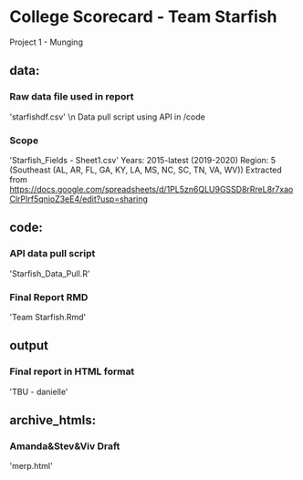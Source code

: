 # College Scorecard - Team Starfish
Project 1 - Munging


## data:
  ### Raw data file used in report 
  'starfishdf.csv' \n
  Data pull script using API in /code
  
  ### Scope 
  'Starfish_Fields - Sheet1.csv'
  Years: 2015-latest (2019-2020)
  Region: 5 (Southeast (AL, AR, FL, GA, KY, LA, MS, NC, SC, TN, VA, WV))
  Extracted from https://docs.google.com/spreadsheets/d/1PL5zn6QLU9GSSD8rRreL8r7xaoClrPIrf5qnioZ3eE4/edit?usp=sharing


## code:
  ### API data pull script 
  'Starfish_Data_Pull.R'
  
  ### Final Report RMD 
  'Team Starfish.Rmd'


## output
  ### Final report in HTML format 
  'TBU - danielle'


## archive_htmls:
  ### Amanda&Stev&Viv Draft 
  'merp.html'
